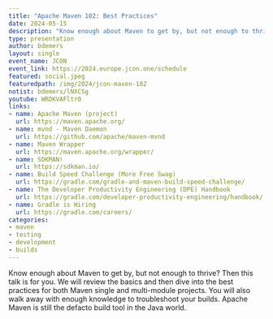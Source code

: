 ```yaml
---
title: "Apache Maven 102: Best Practices"
date: 2024-05-15
description: "Know enough about Maven to get by, but not enough to thrive? Then this talk is for you."
type: presentation
author: bdemers
layout: single
event_name: JCON
event_link: https://2024.europe.jcon.one/schedule
featured: social.jpeg
featuredpath: /img/2024/jcon-maven-102
notist: bdemers/lNXCSg
youtube: WRDKVAFltr0
links:
- name: Apache Maven (project)
  url: https://maven.apache.org/
- name: mvnd - Maven Daemon
  url: https://github.com/apache/maven-mvnd
- name: Maven Wrapper
  url: https://maven.apache.org/wrapper/
- name: SDKMAN!
  url: https://sdkman.io/
- name: Build Speed Challenge (More Free Swag)
  url: https://gradle.com/gradle-and-maven-build-speed-challenge/
- name: The Developer Productivity Engineering (DPE) Handbook
  url: https://gradle.com/developer-productivity-engineering/handbook/
- name: Gradle is Hiring
  url: https://gradle.com/careers/
categories:
- maven
- testing
- development
- builds
---
```


Know enough about Maven to get by, but not enough to thrive? Then this talk is for you. We will review the basics and then dive into the best practices for both Maven single and multi-module projects. You will also walk away with enough knowledge to troubleshoot your builds. Apache Maven is still the defacto build tool in the Java world.